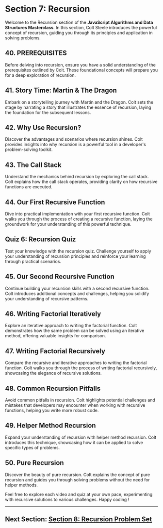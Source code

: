 # Section 7: Recursion

Welcome to the Recursion section of the **JavaScript Algorithms and Data Structures Masterclass**. In this section, Colt Steele introduces the powerful concept of recursion, guiding you through its principles and application in solving problems.

## 40. PREREQUISITES

Before delving into recursion, ensure you have a solid understanding of the prerequisites outlined by Colt. These foundational concepts will prepare you for a deep exploration of recursion.

## 41. Story Time: Martin & The Dragon

Embark on a storytelling journey with Martin and the Dragon. Colt sets the stage by narrating a story that illustrates the essence of recursion, laying the foundation for the subsequent lessons.

## 42. Why Use Recursion?

Discover the advantages and scenarios where recursion shines. Colt provides insights into why recursion is a powerful tool in a developer's problem-solving toolkit.

## 43. The Call Stack

Understand the mechanics behind recursion by exploring the call stack. Colt explains how the call stack operates, providing clarity on how recursive functions are executed.

## 44. Our First Recursive Function

Dive into practical implementation with your first recursive function. Colt walks you through the process of creating a recursive function, laying the groundwork for your understanding of this powerful technique.

## Quiz 6: Recursion Quiz

Test your knowledge with the recursion quiz. Challenge yourself to apply your understanding of recursion principles and reinforce your learning through practical scenarios.

## 45. Our Second Recursive Function

Continue building your recursion skills with a second recursive function. Colt introduces additional concepts and challenges, helping you solidify your understanding of recursive patterns.

## 46. Writing Factorial Iteratively

Explore an iterative approach to writing the factorial function. Colt demonstrates how the same problem can be solved using an iterative method, offering valuable insights for comparison.

## 47. Writing Factorial Recursively

Compare the recursive and iterative approaches to writing the factorial function. Colt walks you through the process of writing factorial recursively, showcasing the elegance of recursive solutions.

## 48. Common Recursion Pitfalls

Avoid common pitfalls in recursion. Colt highlights potential challenges and mistakes that developers may encounter when working with recursive functions, helping you write more robust code.

## 49. Helper Method Recursion

Expand your understanding of recursion with helper method recursion. Colt introduces this technique, showcasing how it can be applied to solve specific types of problems.

## 50. Pure Recursion

Discover the beauty of pure recursion. Colt explains the concept of pure recursion and guides you through solving problems without the need for helper methods.

Feel free to explore each video and quiz at your own pace, experimenting with recursive solutions to various challenges. Happy coding !

---

## Next Section: [Section 8: Recursion Problem Set](/Section8-recursion-problem-set)
